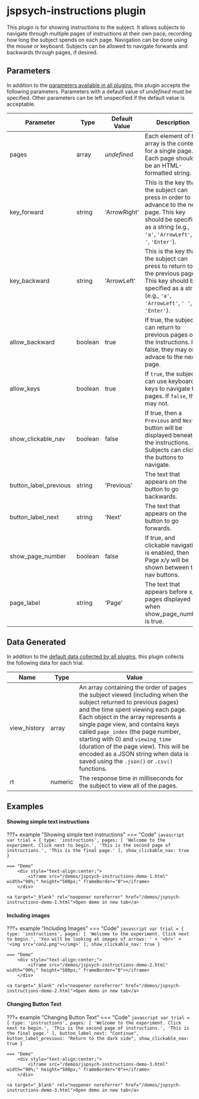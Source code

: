# jspsych-instructions plugin

This plugin is for showing instructions to the subject. It allows subjects to navigate through multiple pages of instructions at their own pace, recording how long the subject spends on each page. Navigation can be done using the mouse or keyboard. Subjects can be allowed to navigate forwards and backwards through pages, if desired.

## Parameters	

In addition to the [parameters available in all plugins](../overview/plugins.md#parameters-available-in-all-plugins), this plugin accepts the following parameters. Parameters with a default value of *undefined* must be specified. Other parameters can be left unspecified if the default value is acceptable.

| Parameter             | Type    | Default Value | Description                              |
| --------------------- | ------- | ------------- | ---------------------------------------- |
| pages                 | array   | *undefined*   | Each element of the array is the content for a single page. Each page should be an HTML-formatted string. |
| key_forward           | string  | 'ArrowRight'  | This is the key that the subject can press in order to advance to the next page. This key should be specified as a string (e.g., `'a'`, `'ArrowLeft'`, `' '`, `'Enter'`). |
| key_backward          | string  | 'ArrowLeft'   | This is the key that the subject can press to return to the previous page. This key should be specified as a string (e.g., `'a'`, `'ArrowLeft'`, `' '`, `'Enter'`). |
| allow_backward        | boolean | true          | If true, the subject can return to previous pages of the instructions. If false, they may only advace to the next page. |
| allow_keys            | boolean | true          | If `true`, the subject can use keyboard keys to navigate the pages. If `false`, they may not. |
| show_clickable_nav    | boolean | false         | If true, then a `Previous` and `Next` button will be displayed beneath the instructions. Subjects can click the buttons to navigate. |
| button_label_previous | string  | 'Previous'    | The text that appears on the button to go backwards. |
| button_label_next     | string  | 'Next'        | The text that appears on the button to go forwards. |
| show_page_number      | boolean | false         | If true, and clickable navigation is enabled, then Page x/y will be shown between the nav buttons. |
| page_label            | string  | 'Page'        | The text that appears before x/y pages displayed when show_page_number is true. |

## Data Generated

In addition to the [default data collected by all plugins](../overview/plugins.md#data-collected-by-all-plugins), this plugin collects the following data for each trial.

| Name         | Type        | Value                                    |
| ------------ | ----------- | ---------------------------------------- |
| view_history | array       | An array containing the order of pages the subject viewed (including when the subject returned to previous pages) and the time spent viewing each page. Each object in the array represents a single page view, and contains keys called `page_index` (the page number, starting with 0) and `viewing_time` (duration of the page view). This will be encoded as a JSON string when data is saved using the `.json()` or `.csv()` functions. |
| rt           | numeric     | The response time in milliseconds for the subject to view all of the pages. |

## Examples

#### Showing simple text instructions

???+ example "Showing simple text instructions"
    === "Code"
        ```javascript
        var trial = {
            type: 'instructions',
            pages: [
            'Welcome to the experiment. Click next to begin.',
            'This is the second page of instructions.',
            'This is the final page.'
            ],
            show_clickable_nav: true
        }
        ```

    === "Demo"
        <div style="text-align:center;">
            <iframe src="/demos/jspsych-instructions-demo-1.html" width="90%;" height="500px;" frameBorder="0"></iframe>
        </div>

    <a target="_blank" rel="noopener noreferrer" href="/demos/jspsych-instructions-demo-1.html">Open demo in new tab</a>

#### Including images

???+ example "Including Images"
    === "Code"
        ```javascript
        var trial = {
            type: 'instructions',
            pages: [
            'Welcome to the experiment. Click next to begin.',
            'You will be looking at images of arrows: ' +
            '<br>' + 
            '<img src="con2.png"></img>'
            ],
            show_clickable_nav: true
        }
        ```

    === "Demo"
        <div style="text-align:center;">
            <iframe src="/demos/jspsych-instructions-demo-2.html" width="90%;" height="500px;" frameBorder="0"></iframe>
        </div>

    <a target="_blank" rel="noopener noreferrer" href="/demos/jspsych-instructions-demo-2.html">Open demo in new tab</a>

#### Changing Button Text

???+ example "Changing Button Text"
    === "Code"
        ```javascript
        var trial = {
            type: 'instructions',
            pages: [
            'Welcome to the experiment. Click next to begin.',
            'This is the second page of instructions.',
            'This is the final page.'
            ],
            button_label_next: "Continue",
            button_label_previous: "Return to the dark side",
            show_clickable_nav: true
        }
        ```

    === "Demo"
        <div style="text-align:center;">
            <iframe src="/demos/jspsych-instructions-demo-3.html" width="90%;" height="500px;" frameBorder="0"></iframe>
        </div>

    <a target="_blank" rel="noopener noreferrer" href="/demos/jspsych-instructions-demo-3.html">Open demo in new tab</a>